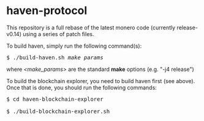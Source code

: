 haven-protocol
==============

This repository is a full rebase of the latest monero code (currently release-v0.14) using a series of patch files.
 
To build haven, simply run the following command(s):
 
<pre>$ ./build-haven.sh <i>make_params</i></pre>  
 
where _&lt;make_params&gt;_ are the standard **make** options (e.g. "-j4 release")
 
To build the blockchain explorer, you need to build haven first (see above). Once that is
done, you should run the following commands:
 
<pre>
$ cd haven-blockchain-explorer<br/>
$ ./build-blockchain-explorer.sh
</pre>
